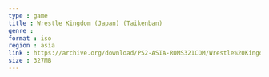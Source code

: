 ```yaml
---
type : game
title : Wrestle Kingdom (Japan) (Taikenban)
genre : 
format : iso
region : asia
link : https://archive.org/download/PS2-ASIA-ROMS321COM/Wrestle%20Kingdom%20%28Japan%29%20%28Taikenban%29.7z
size : 327MB
---
```

